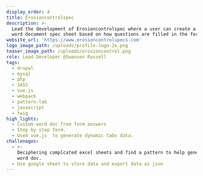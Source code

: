 ```yaml
---
display_order: 4
title: Erosioncontrolspec
description: >-
  Lead the development of Erosioncontrolspec where a user can create a custom
  word document spec sheet based on how questions are filled in the form.
website_url: 'https://www.erosioncontrolspecs.com'
logo_image_path: /uploads/profile-logo-2x.png
teaser_image_path: /uploads/erosioncontrol.png
role: Lead Developer @Swanson Russell
tags:
  - drupal
  - mysql
  - php
  - SASS
  - vue.js
  - webpack
  - pattern-lab
  - javascript
  - twig
high_lights:
  - Custom word doc from form answers
  - Step by step form.
  - Used vue.js  to generate dynamic tabs data.
challenages:
  - >-
    Deciphering complcated excel sheets and find a pattern to help generate the
    word doc.
  - Use google sheet to store data and export data as json
---
```


